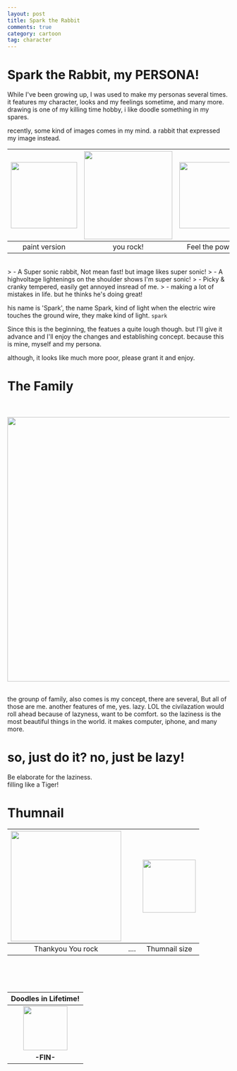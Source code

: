 ```yaml
---
layout: post
title: Spark the Rabbit
comments: true
category: cartoon
tag: character
---
```

<!-- {{site.baseurl}}/images/cartoon_img/20181201_02yourock.png -->

# Spark the Rabbit, my PERSONA!

While I've been growing up, I was used to make my personas several times.
it features my character, looks and my feelings sometime, and many more.
drawing is one of my killing time hobby, i like doodle something in my spares.

recently, some kind of images comes in my mind. a rabbit that expressed my image instead.

|<img width="150" src="{{site.baseurl}}/images/cartoon_img/20181201_00paint.png">|<img width="200" src="{{site.baseurl}}/images/cartoon_img/20181201_01spark.png">|<img width="150" src="{{site.baseurl}}/images/cartoon_img/20181201_01hero.png">|
|:---:|:---:|:---:|
| paint version | you rock! | Feel the power! |

<br>
> - A Super sonic rabbit, Not mean fast! but image likes super sonic!
> - A highvoltage lightenings on the shoulder shows I'm super sonic!
> - Picky & cranky tempered, easily get annoyed insread of me.
> - making a lot of mistakes in life. but he thinks he's doing great!

his name is 'Spark', the name Spark, kind of light when the electric wire touches
the ground wire, they make kind of light. ```spark```

Since this is the beginning, the featues a quite lough though.
but I'll give it advance and I'll enjoy the changes and establishing concept.
because this is mine, myself and my persona.

although, it looks like much more poor, please grant it and enjoy.

# The Family

<br><br>
<img width="600" src="{{site.baseurl}}/images/system/spark_family_00.png">
<br><br>

the grounp of family, also comes is my concept, there are several, But
all of those are me. another features of me, yes. lazy. LOL
the civilazation would roll ahead because of lazyness, want to be comfort.
so the laziness is the most beautiful things in the world.
it makes computer, iphone, and many more.


# so, just do it? no, just be lazy!

Be elaborate for the laziness.    
filling like a Tiger!


# Thumnail

|<img width="250" src="{{site.baseurl}}/images/cartoon_img/20181201_02rock_comp.png">| |<img width="120" src="{{site.baseurl}}/images/cartoon_img/20181201_02yourock.png">|
|:-----------------:|-----|:-------------:|
| Thankyou You rock | .... | Thumnail size |




<br><br><br>

<!--SIGNITURE HERE-->

| **Doodles in Lifetime!**
|:---------------------:|
| <img  width="100" src="{{site.baseurl}}/images/cartoon_img/family_tiger.png">
| <b>-FIN-</b>



<!--DISQUS : COMMENTS HERE-->
